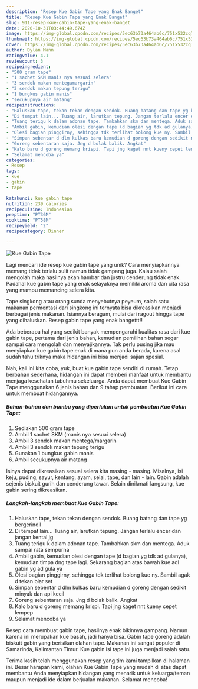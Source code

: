 ```yaml
---
description: "Resep Kue Gabin Tape yang Enak Banget"
title: "Resep Kue Gabin Tape yang Enak Banget"
slug: 911-resep-kue-gabin-tape-yang-enak-banget
date: 2020-10-31T03:44:49.674Z
image: https://img-global.cpcdn.com/recipes/5ec63b73a464ab6c/751x532cq70/kue-gabin-tape-foto-resep-utama.jpg
thumbnail: https://img-global.cpcdn.com/recipes/5ec63b73a464ab6c/751x532cq70/kue-gabin-tape-foto-resep-utama.jpg
cover: https://img-global.cpcdn.com/recipes/5ec63b73a464ab6c/751x532cq70/kue-gabin-tape-foto-resep-utama.jpg
author: Dylan Mann
ratingvalue: 4.1
reviewcount: 3
recipeingredient:
- "500 gram tape"
- "1 sachet SKM manis nya sesuai selera"
- "3 sendok makan mentegamargarin"
- "3 sendok makan tepung terigu"
- "1 bungkus gabin manis"
- "secukupnya air matang"
recipeinstructions:
- "Haluskan tape, tekan tekan dengan sendok. Buang batang dan tape yg bergerindil"
- "Di tempat lain... Tuang air, larutkan tepung. Jangan terlalu encer dan jangan kental jg"
- "Tuang terigu k dalam adonan tape. Tambahkan skm dan mentega. Aduk sampai rata sempurna"
- "Ambil gabin, kemudian olesi dengan tape (d bagian yg tdk ad gulanya), kemudian timpa dng tape lagi. Sekarang bagian atas bawah kue adl gabin yg ad gula ya"
- "Olesi bagian pinggirny, sehingga tdk terlihat bolong kue ny. Sambil agak d tekan biar set"
- "Simpan sebentar d dlm kulkas baru kemudian d goreng dengan sedikit minyak dan api kecil"
- "Goreng sebentaran saja. Jng d bolak balik. Angkat"
- "Kalo baru d goreng memang krispi. Tapi jng kaget nnt kueny cepet lempep"
- "Selamat mencoba ya"
categories:
- Resep
tags:
- kue
- gabin
- tape

katakunci: kue gabin tape 
nutrition: 239 calories
recipecuisine: Indonesian
preptime: "PT36M"
cooktime: "PT58M"
recipeyield: "2"
recipecategory: Dinner

---
```



![Kue Gabin Tape](https://img-global.cpcdn.com/recipes/5ec63b73a464ab6c/751x532cq70/kue-gabin-tape-foto-resep-utama.jpg)

Lagi mencari ide resep kue gabin tape yang unik? Cara menyiapkannya memang tidak terlalu sulit namun tidak gampang juga. Kalau salah mengolah maka hasilnya akan hambar dan justru cenderung tidak enak. Padahal kue gabin tape yang enak selayaknya memiliki aroma dan cita rasa yang mampu memancing selera kita.

Tape singkong atau orang sunda menyebutnya peyeum, salah satu makanan permentasi dari singkong ini ternyata bisa dikreasikan menjadi berbagai jenis makanan. Isiannya beragam, mulai dari ragout hingga tape yang dihaluskan. Resep gabin tape yang enak bangettt!!

Ada beberapa hal yang sedikit banyak mempengaruhi kualitas rasa dari kue gabin tape, pertama dari jenis bahan, kemudian pemilihan bahan segar sampai cara mengolah dan menyajikannya. Tak perlu pusing jika mau menyiapkan kue gabin tape enak di mana pun anda berada, karena asal sudah tahu triknya maka hidangan ini bisa menjadi sajian spesial.


Nah, kali ini kita coba, yuk, buat kue gabin tape sendiri di rumah. Tetap berbahan sederhana, hidangan ini dapat memberi manfaat untuk membantu menjaga kesehatan tubuhmu sekeluarga. Anda dapat membuat Kue Gabin Tape menggunakan 6 jenis bahan dan 9 tahap pembuatan. Berikut ini cara untuk membuat hidangannya.

<!--inarticleads1-->

##### Bahan-bahan dan bumbu yang diperlukan untuk pembuatan Kue Gabin Tape:

1. Sediakan 500 gram tape
1. Ambil 1 sachet SKM (manis nya sesuai selera)
1. Ambil 3 sendok makan mentega/margarin
1. Ambil 3 sendok makan tepung terigu
1. Gunakan 1 bungkus gabin manis
1. Ambil secukupnya air matang


Isinya dapat dikreasikan sesuai selera kita masing - masing. Misalnya, isi keju, puding, sayur, kentang, ayam, selai, tape, dan lain - lain. Gabin adalah sejenis biskuit gurih dan cenderung tawar. Selain dinikmati langsung, kue gabin sering dikreasikan. 

<!--inarticleads2-->

##### Langkah-langkah membuat Kue Gabin Tape:

1. Haluskan tape, tekan tekan dengan sendok. Buang batang dan tape yg bergerindil
1. Di tempat lain... Tuang air, larutkan tepung. Jangan terlalu encer dan jangan kental jg
1. Tuang terigu k dalam adonan tape. Tambahkan skm dan mentega. Aduk sampai rata sempurna
1. Ambil gabin, kemudian olesi dengan tape (d bagian yg tdk ad gulanya), kemudian timpa dng tape lagi. Sekarang bagian atas bawah kue adl gabin yg ad gula ya
1. Olesi bagian pinggirny, sehingga tdk terlihat bolong kue ny. Sambil agak d tekan biar set
1. Simpan sebentar d dlm kulkas baru kemudian d goreng dengan sedikit minyak dan api kecil
1. Goreng sebentaran saja. Jng d bolak balik. Angkat
1. Kalo baru d goreng memang krispi. Tapi jng kaget nnt kueny cepet lempep
1. Selamat mencoba ya


Resep cara membuat gabin tape, hasilnya enak bikinnya gampang. Namun karena ini merupakan kue basah, jadi hanya bisa. Gabin tape goreng adalah biskuit gabin yang berisikan olahan tape. Makanan ini sangat populer di Samarinda, Kalimantan Timur. Kue gabin isi tape ini juga menjadi salah satu. 

Terima kasih telah menggunakan resep yang tim kami tampilkan di halaman ini. Besar harapan kami, olahan Kue Gabin Tape yang mudah di atas dapat membantu Anda menyiapkan hidangan yang menarik untuk keluarga/teman maupun menjadi ide dalam berjualan makanan. Selamat mencoba!
